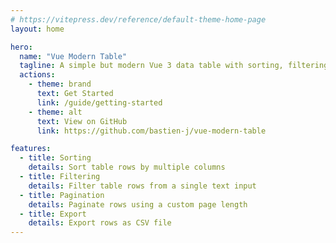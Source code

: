 ```yaml
---
# https://vitepress.dev/reference/default-theme-home-page
layout: home

hero:
  name: "Vue Modern Table"
  tagline: A simple but modern Vue 3 data table with sorting, filtering and pagination
  actions:
    - theme: brand
      text: Get Started
      link: /guide/getting-started
    - theme: alt
      text: View on GitHub
      link: https://github.com/bastien-j/vue-modern-table

features:
  - title: Sorting
    details: Sort table rows by multiple columns
  - title: Filtering
    details: Filter table rows from a single text input
  - title: Pagination
    details: Paginate rows using a custom page length
  - title: Export
    details: Export rows as CSV file
---
```


